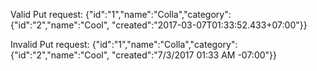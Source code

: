 Valid Put request:
{"id":"1","name":"Colla","category":{"id":"2","name":"Cool", "created":"2017-03-07T01:33:52.433+07:00"}}

Invalid Put request:
{"id":"1","name":"Colla","category":{"id":"2","name":"Cool", "created":"7/3/2017 01:33 AM -07:00"}}
